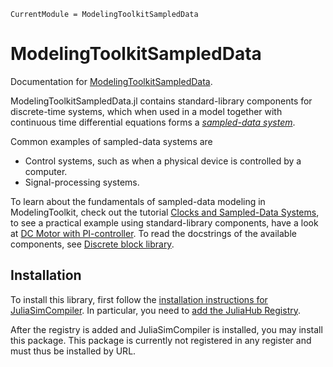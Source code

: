 ```@meta
CurrentModule = ModelingToolkitSampledData
```

# ModelingToolkitSampledData

Documentation for [ModelingToolkitSampledData](https://github.com/JuliaComputing/ModelingToolkitSampledData.jl).

ModelingToolkitSampledData.jl contains standard-library components for discrete-time systems, which when used in a model together with continuous time differential equations forms a [_sampled-data system_](https://en.wikipedia.org/wiki/Sampled_data_system).

Common examples of sampled-data systems are
- Control systems, such as when a physical device is controlled by a computer.
- Signal-processing systems.

To learn about the fundamentals of sampled-data modeling in ModelingToolkit, check out the tutorial [Clocks and Sampled-Data Systems](@ref), to see a practical example using standard-library components, have a look at [DC Motor with PI-controller](@ref). To read the docstrings of the available components, see [Discrete block library](@ref).

## Installation
To install this library, first follow the [installation instructions for JuliaSimCompiler](https://juliacomputing.github.io/JuliaSimCompiler.jl/stable/#Installing-and-Using-JuliaSimCompiler). In particular, you need to [add the JuliaHub Registry](https://help.juliahub.com/juliasim/dev/gettingstarted/juliahubregistry/). 

After the registry is added and JuliaSimCompiler is installed, you may install this package. This package is currently not registered in any register and must thus be installed by URL.